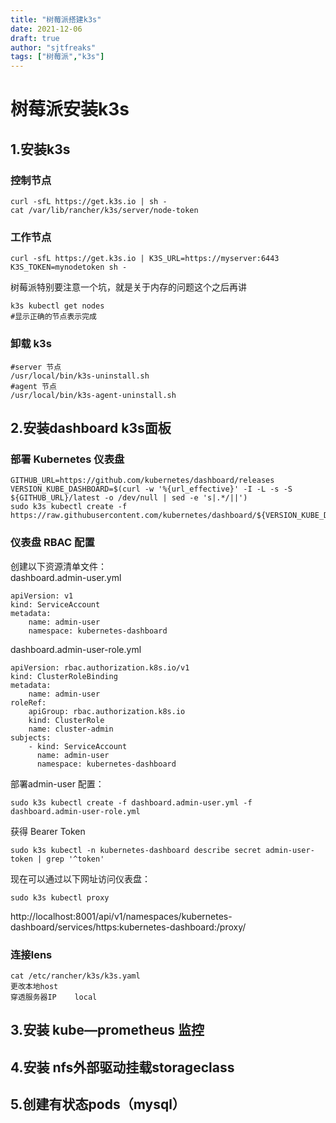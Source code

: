 ```yaml
---
title: "树莓派搭建k3s"
date: 2021-12-06
draft: true
author: "sjtfreaks"
tags: ["树莓派","k3s"]
---
```


# 树莓派安装k3s
## 1.安装k3s
### 控制节点  

    curl -sfL https://get.k3s.io | sh -
    cat /var/lib/rancher/k3s/server/node-token
  
### 工作节点  

    curl -sfL https://get.k3s.io | K3S_URL=https://myserver:6443 K3S_TOKEN=mynodetoken sh -
  
树莓派特别要注意一个坑，就是关于内存的问题这个之后再讲  

    k3s kubectl get nodes
    #显示正确的节点表示完成
  
### 卸载 k3s  

    #server 节点
    /usr/local/bin/k3s-uninstall.sh
    #agent 节点
    /usr/local/bin/k3s-agent-uninstall.sh

## 2.安装dashboard k3s面板
### 部署 Kubernetes 仪表盘  

    GITHUB_URL=https://github.com/kubernetes/dashboard/releases
    VERSION_KUBE_DASHBOARD=$(curl -w '%{url_effective}' -I -L -s -S ${GITHUB_URL}/latest -o /dev/null | sed -e 's|.*/||')
    sudo k3s kubectl create -f https://raw.githubusercontent.com/kubernetes/dashboard/${VERSION_KUBE_DASHBOARD}/aio/deploy/recommended.yaml
  
### 仪表盘 RBAC 配置
创建以下资源清单文件：  
dashboard.admin-user.yml  

    apiVersion: v1
    kind: ServiceAccount
    metadata:
        name: admin-user
        namespace: kubernetes-dashboard
  
dashboard.admin-user-role.yml  
  
    apiVersion: rbac.authorization.k8s.io/v1
    kind: ClusterRoleBinding
    metadata:
        name: admin-user
    roleRef:
        apiGroup: rbac.authorization.k8s.io
        kind: ClusterRole
        name: cluster-admin
    subjects:
        - kind: ServiceAccount
          name: admin-user
          namespace: kubernetes-dashboard
  
部署admin-user 配置：  
  
    sudo k3s kubectl create -f dashboard.admin-user.yml -f dashboard.admin-user-role.yml

获得 Bearer Token  
  
    sudo k3s kubectl -n kubernetes-dashboard describe secret admin-user-token | grep '^token'

现在可以通过以下网址访问仪表盘： 

    sudo k3s kubectl proxy
  
http://localhost:8001/api/v1/namespaces/kubernetes-dashboard/services/https:kubernetes-dashboard:/proxy/

### 连接lens 
    cat /etc/rancher/k3s/k3s.yaml
    更改本地host
    穿透服务器IP    local
     
    

## 3.安装 kube—prometheus 监控


## 4.安装 nfs外部驱动挂载storageclass

## 5.创建有状态pods（mysql）